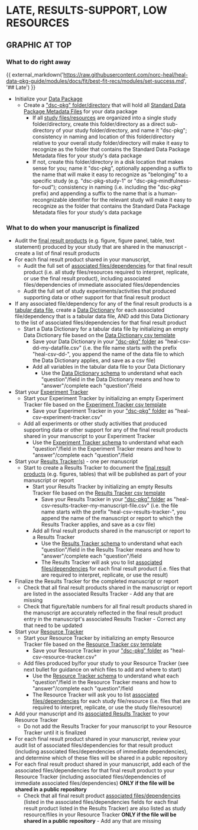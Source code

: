 # LATE, RESULTS-SUPPORT, LOW RESOURCES

## GRAPHIC AT TOP


### What to do **right away**

{{ external_markdown('https://raw.githubusercontent.com/norc-heal/heal-data-pkg-guide/modules/docs/fit/best-fit-recs/modules/set-success.md', '## Late') }}


* Initialize your [Data Package](../../terms/index.md#data-package)  
  * Create a ["dsc-pkg" folder/directory](../../terms/index.md#dsc-pkg-folder) that will hold all [Standard Data Package Metadata Files](../../terms/index.md#standard-data-package-metadata-files) for your data package
    * If all [study files/resources](../../terms/index.md#study-filesresources) are organized into a single study folder/directory, create this folder/directory as a direct sub-directory of your study folder/directory, and name it "dsc-pkg"; consistency in naming and location of this folder/directory relative to your overall study folder/directory will make it easy to recognize as the folder that contains the Standard Data Package Metadata files for your study's data package
    * If not, create this folder/directory in a disk location that makes sense for you; name it "dsc-pkg", optionally appending a suffix to the name that will make it easy to recognize as "belonging" to a specific study (e.g. "dsc-pkg-study-1" or "dsc-pkg-mindfulness-for-oud"); consistency in naming (i.e. including the "dsc-pkg" prefix) and appending a suffix to the name that is a human-recongnizable identifier for the relevant study will make it easy to recognize as the folder that contains the Standard Data Package Metadata files for your study's data package 

    
### What to do **when your manuscript is finalized**

* Audit the [final result products](../../terms/index.md#final-result-products) (e.g. figure, figure panel, table, text statement) produced by your study that are shared in the manuscript - create a list of final result products
* For each final result product shared in your manuscript, 
  * Audit the full set of [associated files/dependencies](../../terms/index.md#associated-filesdependencies) for that final result product (i.e. all study files/resources required to interpret, replicate, or use the final result product), including associated files/dependencies of immediate associated files/dependencies
  * Audit the full set of study experiments/activities that produced supporting data or other support for that final result product
* If any associated file/dependency for any of the final result products is a [tabular data file](../../terms/index.md#tabular-data-file), create a [Data Dictionary](../terms/index.md#data-dictionary) for each associated file/dependency that is a tabular data file, AND add this Data Dictionary to the list of associated files/dependencies for that final result product
  * Start a Data Dictionary for a tabular data file by initializing an empty Data Dictionary file based on the [Data Dictionary csv template](../../csv-templates/heal-csv-data-dictionary.csv)
    * Save your Data Dictionary in your ["dsc-pkg" folder](../../terms/index.md#dsc-pkg-folder) as "heal-csv-dd-my-datafile.csv" (i.e. the file name starts with the prefix "heal-csv-dd-", you append the name of the data file to which the Data Dictionary applies, and save as a csv file)
    * Add all variables in the tabular data file to your Data Dictionary
      * Use the [Data Dictionary schema](../../schemas/md_data_dictionary.md) to understand what each "question"/field in the Data Dictionary means and how to "answer"/complete each "question"/field 
* Start your [Experiment Tracker](../../terms/index.md#experiment-tracker) 
  * Start your Experiment Tracker by initializing an empty Experiment Tracker file based on the [Experiment Tracker csv template](https://raw.githubusercontent.com/norc-heal/heal-data-pkg-tool/main/heal-csv-experiment-tracker.csv)
    * Save your Experiment Tracker in your ["dsc-pkg" folder](../../terms/index.md#dsc-pkg-folder) as "heal-csv-experiment-tracker.csv"
  * Add all experiments or other study activities that produced supporting data or other support for any of the final result products shared in your manuscript to your Experiment Tracker
    * Use the [Experiment Tracker schema](../../schemas/md_resource_tracker.md) to understand what each "question"/field in the Experiment Tracker means and how to "answer"/complete each "question"/field
* Start your [Results Tracker(s)](../../terms/index.md#results-tracker) - one per manuscript
  * Start to create a Results Tracker to document the [final result products](../../terms/index.md#final-result-products) (e.g. figures, tables) that will be published as part of your manuscript or report
    * Start your Results Tracker by initializing an empty Results Tracker file based on the [Results Tracker csv template](https://raw.githubusercontent.com/norc-heal/heal-data-pkg-tool/main/heal-csv-results-tracker.csv)
      * Save your Results Tracker in your ["dsc-pkg" folder](../../terms/index.md#dsc-pkg-folder) as "heal-csv-results-tracker-my-manuscript-file.csv" (i.e. the file name starts with the prefix "heal-csv-results-tracker-", you append the name of the manuscript or report to which the Results Tracker applies, and save as a csv file)
    * Add all final result products shared in the manuscript or report to a Results Tracker
      * Use the [Results Tracker schema](../../schemas/md_results_tracker.md) to understand what each "question"/field in the Results Tracker means and how to "answer"/complete each "question"/field 
      * The Results Tracker will ask you to list [associated files/dependencies](../../terms/index.md#associated-filesdependencies) for each final result product (i.e. files that are required to interpret, replicate, or use the result)
* Finalize the Results Tracker for the completed manuscript or report
  * Check that all final result products shared in the manuscript or report are listed in the associated Results Tracker - Add any that are missing
  * Check that figure/table numbers for all final result products shared in the manuscript are accurately reflected in the final result product entry in the manuscript's associated Results Tracker - Correct any that need to be updated
* Start your [Resource Tracker](../../terms/index.md#resource-tracker)
  * Start your Resource Tracker by initializing an empty Resource Tracker file based on the [Resource Tracker csv template](https://raw.githubusercontent.com/norc-heal/heal-data-pkg-tool/main/heal-csv-resource-tracker.csv)
    * Save your Resource Tracker in your ["dsc-pkg" folder](../../terms/index.md#dsc-pkg-folder) as "heal-csv-resource-tracker.csv"
  * Add files produced by/for your study to your Resource Tracker (see next bullet for guidance on which files to add and where to start)
    * Use the [Resource Tracker schema](../../schemas/md_resource_tracker.md) to understand what each "question"/field in the Resource Tracker means and how to "answer"/complete each "question"/field  
    * The Resource Tracker will ask you to list [associated files/dependencies](../../terms/index.md#associated-filesdependencies) for each study file/resource (i.e. files that are required to interpret, replicate, or use the study file/resource)
* Add your manuscript and its [associated Results Tracker](../../terms/index.md#associated-results-tracker) to your Resource Tracker 
  * Do not add the Results Tracker for your manuscript to your Resource Tracker until it is finalized 
* For each final result product shared in your manuscript, review your audit list of associated files/dependencies for that result product (including associated files/dependencies of immediate dependencies), and determine which of these files will be shared in a public repository 
* For each final result product shared in your manuscript, add each of the associated files/dependencies for that final result product to your Resource Tracker (including associated files/dependencies of immediate associated files/dependencies) **ONLY if the file will be shared in a public repository** 
  * Check that all final result product [associated files/dependencies](../../terms/index.md#associated-filesdependencies) (listed in the associated files/dependencies fields for each final result product listed in the Results Tracker) are also listed as study resource/files in your Resource Tracker **ONLY if the file will be shared in a public repository** - Add any that are missing